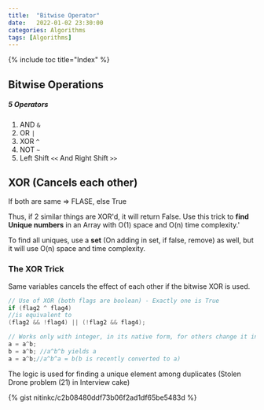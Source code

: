 ```yaml
---
title:  "Bitwise Operator"
date:   2022-01-02 23:30:00
categories: Algorithms
tags: [Algorithms]
---
```


{% include toc title="Index" %}

## Bitwise Operations

##### 5 Operators

 1. AND `&`
 2. OR `|`
 3. XOR `^`
 4. NOT `~`
 5. Left Shift `<<` And Right Shift `>>`


## XOR (Cancels each other)

If both are same => FLASE, else True

Thus, if 2 similar things are XOR'd, it will return False. Use this trick to **find Unique numbers** in an Array with O(1) space and O(n) time complexity.'

To find all uniques, use a **set** (On adding in set, if false, remove) as well, but it will use O(n) space and time complexity.

### The XOR Trick

Same variables cancels the effect of each other if the bitwise XOR is used.

```java
// Use of XOR (both flags are boolean) - Exactly one is True
if (flag2 ^ flag4)
//is equivalent to
(flag2 && !flag4) || (!flag2 && flag4);
```

```java
// Works only with integer, in its native form, for others change it into its equivalent binary representation.
a = a^b;
b = a^b; //a^b^b yields a
a = a^b;//a^b^a = b(b is recently converted to a)
```

The logic is used for finding a unique element among duplicates (Stolen Drone problem (21) in Interview cake)

{% gist nitinkc/c2b08480ddf73b06f2ad1df65be5483d %}

